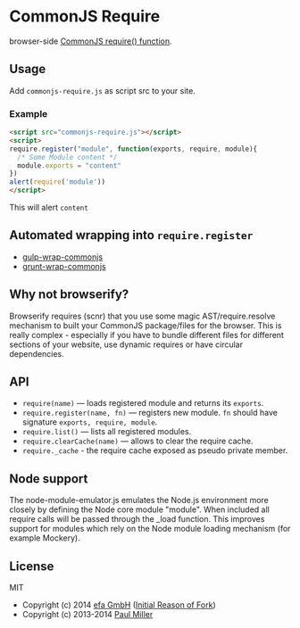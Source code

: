 # CommonJS Require

browser-side [CommonJS require() function](http://wiki.commonjs.org/wiki/Modules/1.1.1#Require).

## Usage

Add `commonjs-require.js` as script src to your site.


### Example

```html
<script src="commonjs-require.js"></script>
<script>
require.register("module", function(exports, require, module){
  /* Some Module content */
  module.exports = "content"
})
alert(require('module'))
</script>
```

This will alert `content`


## Automated wrapping into `require.register`

* [gulp-wrap-commonjs](https://github.com/efacilitation/gulp-wrap-commonjs)
* [grunt-wrap-commonjs](https://github.com/efacilitation/grunt-wrap-commonjs)


## Why not browserify?

Browserify requires (scnr) that you use some magic AST/require.resolve mechanism to built your CommonJS package/files for the browser. This is really complex - especially if you have to bundle different files for different sections of your website, use dynamic requires or have circular dependencies.


## API

* `require(name)` — loads registered module and returns its `exports`.
* `require.register(name, fn)` — registers new module. `fn` should have signature `exports, require, module`.
* `require.list()` — lists all registered modules.
* `require.clearCache(name)` — allows to clear the require cache.
* `require._cache` - the require cache exposed as pseudo private member.

## Node support

The node-module-emulator.js emulates the Node.js environment more closely by defining the Node core module "module".
When included all require calls will be passed through the _load function. This improves support for modules which
rely on the Node module loading mechanism (for example Mockery).

## License

MIT

* Copyright (c) 2014 [efa GmbH](http://efa-gmbh.com) ([Initial Reason of Fork](https://github.com/brunch/commonjs-require-definition/pull/8))
* Copyright (c) 2013-2014 [Paul Miller](http://paulmillr.com/)
